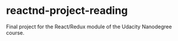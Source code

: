 # reactnd-project-reading
 Final project for the React/Redux module of the Udacity Nanodegree course.
